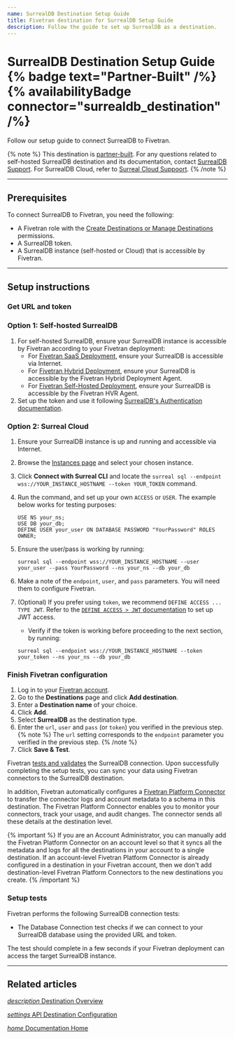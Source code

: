 ```yaml
---
name: SurrealDB Destination Setup Guide
title: Fivetran destination for SurrealDB Setup Guide
description: Follow the guide to set up SurrealDB as a destination.
---
```


# SurrealDB Destination Setup Guide {% badge text="Partner-Built" /%} {% availabilityBadge connector="surrealdb_destination" /%}

Follow our setup guide to connect SurrealDB to Fivetran.

{% note %}
This destination is [partner-built](/docs/partner-built-program).
For any questions related to self-hosted SurrealDB destination and its documentation, contact [SurrealDB Support](https://surrealdb.com/contact). For SurrealDB Cloud, refer to [Surreal Cloud Suppoort](https://surrealdb.com/docs/cloud/billing-and-support/support).
{% /note %}

-----

## Prerequisites

To connect SurrealDB to Fivetran, you need the following:

- A Fivetran role with the [Create Destinations or Manage Destinations](/docs/using-fivetran/fivetran-dashboard/account-settings/role-based-access-control#rbacpermissions) permissions.
- A SurrealDB token.
- A SurrealDB instance (self-hosted or Cloud) that is accessible by Fivetran.

---

## Setup instructions

### <span class="step-item">Get URL and token</span>

### Option 1: Self-hosted SurrealDB

1. For self-hosted SurrealDB, ensure your SurrealDB instance is accessible by Fivetran according to your Fivetran deployment:
    - For [Fivetran SaaS Deployment](/docs/deployment-models/saas-deployment), ensure your SurrealDB is accessible via Internet.
    - For [Fivetran Hybrid Deployment](/docs/deployment-models/hybrid-deployment), ensure your SurrealDB is accessible by the Fivetran Hybrid Deployment Agent.
    - For [Fivetran Self-Hosted Deployment](/docs/deployment-models/self-hosted-deployment), ensure your SurrealDB is accessible by the Fivetran HVR Agent.
2. Set up the token and use it following [SurrealDB's Authentication documentation](https://surrealdb.com/docs/surrealdb/security/authentication#token).

### Option 2: Surreal Cloud

1. Ensure your SurrealDB instance is up and running and accessible via Internet.
2. Browse the [Instances page](https://surrealist.app/cloud/instances) and select your chosen instance.
3. Click **Connect with Surreal CLI** and locate the `surreal sql --endpoint wss://YOUR_INSTANCE_HOSTNAME --token YOUR_TOKEN` command.
4. Run the command, and set up your own `ACCESS` or `USER`. The example below works for testing purposes:
    ```
    USE NS your_ns;
    USE DB your_db;
    DEFINE USER your_user ON DATABASE PASSWORD "YourPassword" ROLES OWNER;
    ```
5. Ensure the user/pass is working by running:
    ```
    surreal sql --endpoint wss://YOUR_INSTANCE_HOSTNAME --user your_user --pass YourPassword --ns your_ns --db your_db
    ```
6. Make a note of the `endpoint`, `user`, and `pass` parameters. You will need them to configure Fivetran.

7. (Optional) If you prefer using `token`, we recommend `DEFINE ACCESS ... TYPE JWT`. Refer to the [`DEFINE ACCESS > JWT` documentation](https://surrealdb.com/docs/surrealql/statements/define/access/jwt) to set up JWT access.
    - Verify if the token is working before proceeding to the next section, by running:
    ```
    surreal sql --endpoint wss://YOUR_INSTANCE_HOSTNAME --token your_token --ns your_ns --db your_db
    ```


### <span class="step-item"> Finish Fivetran configuration </span>

1. Log in to your [Fivetran account](https://fivetran.com/login).
2. Go to the **Destinations** page and click **Add destination**.
3. Enter a **Destination name** of your choice.
4. Click **Add**.
5. Select **SurrealDB** as the destination type.
6. Enter the `url`, `user` and `pass` (or `token`) you verified in the previous step.
   {% note %}
   The `url` setting corresponds to the `endpoint` parameter you verified in the previous step.
   {% /note %}
7. Click **Save & Test**.

Fivetran [tests and validates](#setuptests) the SurrealDB connection. Upon successfully completing the setup tests, you can sync your data using Fivetran connectors to the SurrealDB destination.

In addition, Fivetran automatically configures a [Fivetran Platform Connector](/docs/logs/fivetran-platform) to transfer the connector logs and account metadata to a schema in this destination. The Fivetran Platform Connector enables you to monitor your connectors, track your usage, and audit changes. The connector sends all these details at the destination level.

{% important %}
If you are an Account Administrator, you can manually add the Fivetran Platform Connector on an account level so that it syncs all the metadata and logs for all the destinations in your account to a single destination. If an account-level Fivetran Platform Connector is already configured in a destination in your Fivetran account, then we don't add destination-level Fivetran Platform Connectors to the new destinations you create.
{% /important %}


### Setup tests

Fivetran performs the following SurrealDB connection tests:

- The Database Connection test checks if we can connect to your SurrealDB database using the provided URL and token.

The test should complete in a few seconds if your Fivetran deployment can access the target SurrealDB instance.

---

## Related articles

[<i aria-hidden="true" class="material-icons">description</i> Destination Overview](/docs/destinations/surrealdb)

<b> </b>

<!--[<i aria-hidden="true" class="material-icons">assignment</i> Release Notes](/docs/destinations/surrealdb/changelog)

<b> </b>-->

[<i aria-hidden="true" class="material-icons">settings</i> API Destination Configuration](/docs/rest-api/api-reference/destinations/create-destination?service=surrealdb_destination)

<b> </b>

[<i aria-hidden="true" class="material-icons">home</i> Documentation Home](/docs/getting-started)

